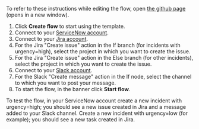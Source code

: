 To refer to these instructions while editing the flow, open [the github page](https://github.com/ot4i/app-connect-templates/blob/master/resources/markdown/Assign%20ServiceNow%20incidents%20to%20Jira%20and%20Slack_instructions.md) (opens in a new window).

1. Click **Create flow** to start using the template.
1. Connect to your [ServiceNow account](http://ibm.biz/aasservicenow).
1. Connect to your [Jira account](http://ibm.biz/aasjira).
1. For the Jira "Create issue" action in the If branch (for incidents with urgency=high), select the project in which you want to create the issue.
1. For the Jira "Create issue" action in the Else branch (for other incidents), select the project in which you want to create the issue.
1. Connect to your [Slack account](http://ibm.biz/aasslack).
1. For the Slack "Create message" action in the If node, select the channel to which you want to post your message.
1. To start the flow, in the banner click **Start flow**.

To test the flow, in your ServiceNow account create a new incident with urgency=high; you should see a new issue created in Jira and a message added to your Slack channel.
Create a new incident with urgency=low (for example); you should see a new task created in Jira.
